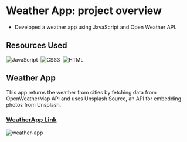 # Weather App: project overview
* Developed a weather app using JavaScript and Open Weather API.

## Resources Used
![JavaScript](https://img.shields.io/badge/Javascript-f7df1e?style=for-the-badge&logo=javascript&logoColor=black)&nbsp;
![CSS3](https://img.shields.io/badge/CSS3-00599C?style=for-the-badge&logo=CSS3&logoColor=white)&nbsp; 
![HTML](https://img.shields.io/badge/HTML5-E34F26?style=for-the-badge&logo=html5&logoColor=white)&nbsp;

## Weather App
This app returns the weather from cities by fetching data from OpenWeatherMap API and uses Unsplash Source, an API for embedding photos from Unsplash.

### [WeatherApp Link](https://melisadigiacomo.github.io/weather-app/)

![weather-app](https://github.com/melisadigiacomo/weather-app/blob/master/images/weather-app-Rosario.jpg)
